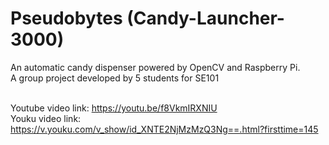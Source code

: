 # Pseudobytes (Candy-Launcher-3000)

An automatic candy dispenser powered by OpenCV and Raspberry Pi. <br/>
A group project developed by 5 students for SE101 <br/>
<br/>


Youtube video link: https://youtu.be/f8VkmIRXNIU <br/>
Youku video link: https://v.youku.com/v_show/id_XNTE2NjMzMzQ3Ng==.html?firsttime=145

